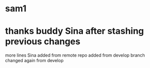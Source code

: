 # sam1
# thanks buddy Sina after stashing previous changes
more lines Sina
added from remote repo
added from develop branch
changed again from develop

